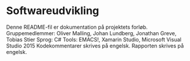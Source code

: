 # Softwareudvikling
Denne README-fil er dokumentation på projektets forløb.
Gruppemedlemmer: Oliver Malling, Johan Lundberg, Jonathan Greve, Tobias Stier
Sprog: C#
Tools: EMACS!, Xamarin Studio, Microsoft Visual Studio 2015
Kodekommentarer skrives på engelsk.
Rapporten skrives på engelsk.
